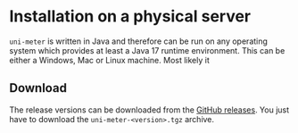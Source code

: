 # Installation on a physical server

``uni-meter`` is written in Java and therefore can be run on any operating system which provides at least a Java 17
runtime environment. This can be either a Windows, Mac or Linux machine. Most likely it  

## Download

The release versions can be downloaded from the  [GitHub releases](https://github.com/sdeigm/uni-meter/releases).
You just have to download the `uni-meter-<version>.tgz` archive. 

